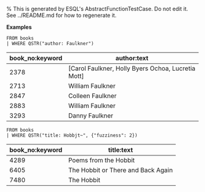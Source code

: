 % This is generated by ESQL's AbstractFunctionTestCase. Do not edit it. See ../README.md for how to regenerate it.

**Examples**

```esql
FROM books
| WHERE QSTR("author: Faulkner")
```

| book_no:keyword | author:text |
| --- | --- |
| 2378 | [Carol Faulkner, Holly Byers Ochoa, Lucretia Mott] |
| 2713 | William Faulkner |
| 2847 | Colleen Faulkner |
| 2883 | William Faulkner |
| 3293 | Danny Faulkner |

```esql
FROM books
| WHERE QSTR("title: Hobbjt~", {"fuzziness": 2})
```

| book_no:keyword | title:text |
| --- | --- |
| 4289 | Poems from the Hobbit |
| 6405 | The Hobbit or There and Back Again |
| 7480 | The Hobbit |


